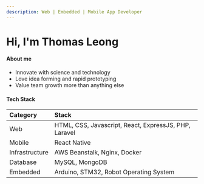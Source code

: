 ```yaml
---
description: Web | Embedded | Mobile App Developer
---
```


# Hi, I'm Thomas Leong

#### About me

* Innovate with science and technology
* Love idea forming and rapid prototyping
* Value team growth more than anything else

#### Tech Stack

| Category | Stack |
| :--- | :--- |
| Web | HTML, CSS, Javascript, React, ExpressJS, PHP, Laravel |
| Mobile | React Native |
| Infrastructure | AWS Beanstalk, Nginx, Docker |
| Database | MySQL, MongoDB |
| Embedded | Arduino, STM32, Robot Operating System |



